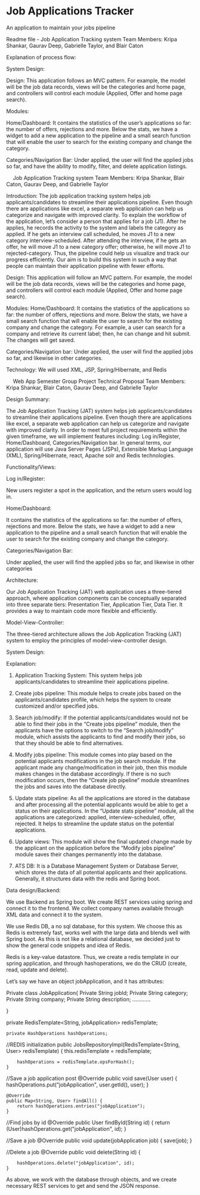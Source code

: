 # Job Applications Tracker
 An application to maintain your jobs pipeline
 
 Readme file - Job Application Tracking system
Team Members: Kripa Shankar, Gaurav Deep, Gabrielle Taylor, and Blair Caton


Explanation of process flow:

System Design:

Design:
This application follows an MVC pattern. For example, the model will be the job data records, views will be the categories and home page, and controllers will control each module (Applied, Offer and home page search).

Modules:

Home/Dashboard:
It contains the statistics of the user’s applications so far: the number of offers, rejections and more. Below the stats, we have a widget to add a new application to the pipeline and a small search function that will enable the user to search for the existing company and change the category.

Categories/Navigation Bar:
Under applied, the user will find the applied jobs so far, and have the ability to modify, filter, and delete application listings. 






 
Job Application Tracking system
Team Members: Kripa Shankar, Blair Caton, Gaurav Deep, and Gabrielle Taylor

Introduction:
The job application tracking system helps job applicants/candidates to streamline their applications pipeline. Even though there are applications like excel, a separate web application can help us categorize and navigate with improved clarity. 
To explain the workflow of the application, let’s consider a person that applies for a job (J1). After he applies, he records the activity to the system and labels the category as applied. If he gets an interview call scheduled, he moves J1 to a new category interview-scheduled. After attending the interview, if he gets an offer, he will move J1 to a new category offer; otherwise, he will move J1 to rejected-category. Thus, the pipeline could help us visualize and track our progress efficiently. Our aim is to build this system in such a way that people can maintain their application pipeline with fewer efforts.

Design:
This application will follow an MVC pattern. For example, the model will be the job data records, views will be the categories and home page, and controllers will control each module (Applied, Offer and home page search).

Modules:
Home/Dashboard: It contains the statistics of the applications so far: the number of offers, rejections and more. Below the stats, we have a small search function that will enable the user to search for the existing company and change the category. For example, a user can search for a company and retrieve its current label; then, he can change and hit submit. The changes will get saved.

Categories/Navigation bar: Under applied, the user will find the applied jobs so far, and likewise in other categories.


Technology:
We will used XML, JSP, Spring/Hibernate, and Redis






 
Web App Semester Group Project Technical Proposal
Team Members:  Kripa Shankar, Blair Caton, Gaurav Deep, and Gabrielle Taylor

Design Summary:

The Job Application Tracking (JAT) system helps job applicants/candidates to streamline their applications pipeline. Even though there are applications like excel, a separate web application can help us categorize and navigate with improved clarity. In order to meet full project requirements within the given timeframe, we will implement features including: Log in/Register, Home/Dashboard, Categories/Navigation bar. In general terms, our application will use Java Server Pages (JSPs), Extensible Markup Language (XML), Spring/Hibernate, react, Apache solr and Redis technologies.

Functionality/Views: 

Log in/Register: 

New users register a spot in the application, and the return users would log in.

Home/Dashboard:

It contains the statistics of the applications so far: the number of offers, rejections and more. Below the stats, we have a widget to add a new application to the pipeline and a  small search function that will enable the user to search for the existing company and change the category.

Categories/Navigation Bar:

Under applied, the user will find the applied jobs so far, and likewise in other categories


Architecture: 

Our Job Application Tracking (JAT) web application uses a three-tiered approach, where application components can be conceptually separated into three separate tiers: Presentation Tier, Application Tier, Data Tier. It provides a way to maintain code more flexible and efficiently.

 

Model-View-Controller: 

The three-tiered architecture allows the Job Application Tracking (JAT) system to employ the principles of model-view-controller design. 


System Design:

 



Explanation:

1.	Application Tracking System:  This system helps job applicants/candidates to streamline their applications pipeline. 

2.	Create jobs pipeline: This module helps to create jobs based on the applicants/candidates profile, which helps the system to create customized and/or specified jobs.
3.	Search job/modify: If the potential applicants/candidates would not be able to find their jobs in the “Create jobs pipeline” module, then the applicants have the options to switch to the “Search job/modify” module, which assists the applicants to find and modify their jobs, so that they should be able to find alternatives.

4.	Modify jobs pipeline: This module comes into play based on the potential applicants modifications in the job  search module. If the applicant made any change/modification in their job, then this module makes changes in the database accordingly. If there is no such modification occurs, then the “Create job pipeline” module streamlines the jobs and saves into the database directly.  

5.	Update stats pipeline: As all the applications are stored in the database and after processing all the potential applicants would be able to get a status on their applications. In the “Update stats pipeline” module, all the applications are categorized: applied, interview-scheduled, offer, rejected. It helps to streamline the update status on the potential applications.

6.	Update views: This module will show the final updated change made by the applicant on the application before the “Modify jobs pipeline” module saves their changes permanently into the database.

7.	ATS DB: It is a Database Management System or Database Server, which stores the data of all potential applicants and their applications. Generally, it structures data with the redis and Spring boot.

Data design/Backend:

We use Backend as Spring boot. We create REST services using spring and connect it to the frontend.
We collect company names available through XML data and connect it to the system.

We use Redis DB, a no sql database, for this system. We choose this as Redis is extremely fast, works well with the large data and blends well with Spring boot. As this is not like a relational database, we decided just to show the general code snippets and idea of Redis.

Redis is a key-value datastore. Thus, we create a redis template in our spring application, and through hashoperations, we do the CRUD (create, read, update and delete).


Let’s say we have an object jobApplication, and it has attributes:

Private class JobApplication{
Private String jobId;
Private String category;
Private String company;
Private String description;
………...

}

private RedisTemplate<String, jobApplication> redisTemplate;

    private HashOperations hashOperations;

 //REDIS initialization
    public JobsRepositoryImpl(RedisTemplate<String, User> redisTemplate) {
        this.redisTemplate = redisTemplate;

        hashOperations = redisTemplate.opsForHash();
    }



//Save a job application post
    @Override
    public void save(User user) {
        hashOperations.put("jobApplication", user.getId(), user);
    }

    @Override
    public Map<String, User> findAll() {
        return hashOperations.entries("jobApplication");
    }

//Find jobs by id
    @Override
    public User findById(String id) {
        return (User)hashOperations.get("jobApplication", id);
    }


//Save a  job
    @Override
    public void update(jobApplication job) {
        save(job);
    }

//Delete a job
    @Override
    public void delete(String id) {

        hashOperations.delete("jobApplication", id);
    }



As above, we work with the database through objects, and we create necessary REST services to get and send the JSON response.



